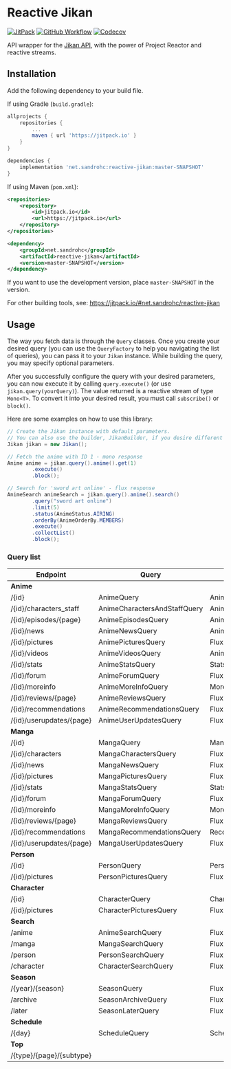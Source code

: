 # Reactive Jikan

[![JitPack](https://jitpack.io/v/SandroHc/reactive-jikan.svg?style=flat-square)](https://jitpack.io/#net.sandrohc/reactive-jikan)
[![GitHub Workflow](https://img.shields.io/github/workflow/status/SandroHc/reactive-jikan/Build?style=flat-square)](https://github.com/SandroHc/reactive-jikan/actions?query=workflow:Build)
[![Codecov](https://img.shields.io/codecov/c/github/SandroHc/reactive-jikan?style=flat-square)](https://codecov.io/gh/SandroHc/reactive-jikan)

API wrapper for the [Jikan API](https://jikan.moe), with the power of Project Reactor and reactive streams.

## Installation

Add the following dependency to your build file.

If using Gradle (`build.gradle`):
```groovy
allprojects {
    repositories {
        ...
        maven { url 'https://jitpack.io' }
    }
}

dependencies {
    implementation 'net.sandrohc:reactive-jikan:master-SNAPSHOT'
}
```

If using Maven (`pom.xml`):
```xml
<repositories>
    <repository>
        <id>jitpack.io</id>
        <url>https://jitpack.io</url>
    </repository>
</repositories>

<dependency>
    <groupId>net.sandrohc</groupId>
    <artifactId>reactive-jikan</artifactId>
    <version>master-SNAPSHOT</version>
</dependency>
```

If you want to use the development version, place `master-SNAPSHOT` in the version.

For other building tools, see: https://jitpack.io/#net.sandrohc/reactive-jikan

## Usage

The way you fetch data is through the `Query` classes. Once you create your desired query (you can use the `QueryFactory` to help you navigating the list of queries), you can pass it to your `Jikan` instance. While building the query, you may specify optional parameters.

After you successfully configure the query with your desired parameters, you can now execute it by calling `query.execute()` (or use `jikan.query(yourQuery)`). The value returned is a reactive stream of type `Mono<T>`. To convert it into your desired result, you must call `subscribe()` or `block()`.

Here are some examples on how to use this library:
```java
// Create the Jikan instance with default parameters.
// You can also use the builder, JikanBuilder, if you desire different parameters.
Jikan jikan = new Jikan(); 

// Fetch the anime with ID 1 - mono response
Anime anime = jikan.query().anime().get(1)
        .execute()
        .block();

// Search for 'sword art online' - flux response
AnimeSearch animeSearch = jikan.query().anime().search()
        .query("sword art online")
        .limit(5)
        .status(AnimeStatus.AIRING)
        .orderBy(AnimeOrderBy.MEMBERS)
        .execute()
        .collectList()
        .block();
```

### Query list

| Endpoint                         	| Query                        	| Result      	            |
|----------------------------------	|------------------------------	|-------------------------- |
| **Anime**                         |                              	|             	            |
| /{id}                            	| AnimeQuery                    | Anime      	            |
| /{id}/characters_staff           	| AnimeCharactersAndStaffQuery	| AnimeCharactersAndStaff   |
| /{id}/episodes/{page}            	| AnimeEpisodesQuery            | AnimeEpisodes             |
| /{id}/news                       	| AnimeNewsQuery                | AnimeNews            	    |
| /{id}/pictures                   	| AnimePicturesQuery            | Flux<AnimePicture>        |
| /{id}/videos                     	| AnimeVideosQuery              | AnimeVideos            	|
| /{id}/stats                      	| AnimeStatsQuery               | Stats            	        |
| /{id}/forum                      	| AnimeForumQuery               | Flux<ForumTopic>          |
| /{id}/moreinfo                   	| AnimeMoreInfoQuery            | MoreInfo            	    |
| /{id}/reviews/{page}             	| AnimeReviewsQuery             | Flux<Review>            	|
| /{id}/recommendations            	| AnimeRecommendationsQuery     | Flux<Recommendation>      |
| /{id}/userupdates/{page}         	| AnimeUserUpdatesQuery         | Flux<UserUpdate>          |
| **Manga**                         |                              	|             	            |
| /{id}                            	| MangaQuery                    | Manga                     |
| /{id}/characters                 	| MangaCharactersQuery          | Flux<RoleSubEntity>       |
| /{id}/news                       	| MangaNewsQuery                | Flux<NewsArticle>         |
| /{id}/pictures                   	| MangaPicturesQuery            | Flux<Pictures>            	|
| /{id}/stats                      	| MangaStatsQuery               | Stats            	        |
| /{id}/forum                      	| MangaForumQuery               | Flux<ForumTopic>          |
| /{id}/moreinfo                   	| MangaMoreInfoQuery            | MoreInfo            	    |
| /{id}/reviews/{page}             	| MangaReviewsQuery             | Flux<Review>              |
| /{id}/recommendations            	| MangaRecommendationsQuery     | Recommendations           |
| /{id}/userupdates/{page}         	| MangaUserUpdatesQuery         | Flux<UserUpdate>          |
| **Person**                        |                              	|             	            |
| /{id}                            	| PersonQuery                   | Person            	    |
| /{id}/pictures                   	| PersonPicturesQuery           | Flux<Picture>            	|
| **Character**                     |                              	|             	            |
| /{id}                            	| CharacterQuery                | Character                 |
| /{id}/pictures                   	| CharacterPicturesQuery        | Flux<Picture>             |
| **Search**                        |                              	|             	            |
| /anime                            | AnimeSearchQuery              | Flux<AnimeSearchSub>      |
| /manga                            | MangaSearchQuery              | Flux<Manga>            	|
| /person                           | PersonSearchQuery             | Flux<PersonSub>           |
| /character                        | CharacterSearchQuery          | Flux<CharacterSub>        |
| **Season**                        |                              	|             				|
| /{year}/{season}          	    | SeasonQuery                   | Flux<SeasonAnime>         |
| /archive                  	    | SeasonArchiveQuery            | Flux<SeasonArchiveYear>   |
| /later                    	    | SeasonLaterQuery              | Flux<SeasonAnime>         |
| **Schedule**                      |                              	|             				|
| /{day}                  	        | ScheduleQuery                 | Schedule            	    |
| **Top**                           |                             	|             				|
| /{type}/{page}/{subtype}   	    |  |  |

